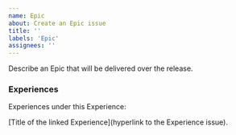 ```yaml
---
name: Epic
about: Create an Epic issue
title: ''
labels: 'Epic'
assignees: ''
---
```


<!--This is just a template - feel free to delete any and all of it and replace as appropriate.-->

Describe an Epic that will be delivered over the release.


<!--We will include a markdown list of all Experiences uner this Epic-->

### Experiences

Experiences under this Experience:

 [Title of the linked Experience](hyperlink to the Experience issue).

